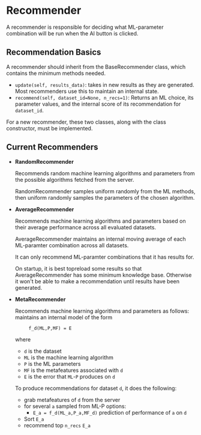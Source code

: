 # Recommender

A recommender is responsible for deciding what ML-parameter combination will be run when the AI button is clicked. 

## Recommendation Basics

A recommender should inherit from the BaseRecommender class, which contains the minimum methods needed. 

 - `update(self, results_data)`: takes in new results as they are generated. Most recommenders use this to maintain an internal state. 
 - `recommend(self, dataset_id=None, n_recs=1)`: Returns an ML choice, its parameter values, and the internal score of its recommendation for `dataset_id`.

For a new recommender, these two classes, along with the class constructor, must be implemented. 

## Current Recommenders

 - **RandomRecommender**

    Recommends random machine learning algorithms and parameters from the possible algorithms
    fetched from the server.
 
    RandomRecommender samples uniform randomly from the ML methods, then uniform randomly samples the parameters of the chosen algorithm.

 - **AverageRecommender**
    
    Recommends machine learning algorithms and parameters based on their average performance
    across all evaluated datasets.

    AverageRecommender maintains an internal moving average of each ML-paramter combination across all datasets. 

    It can only recommend ML-paramter combinations that it has results for. 

    On startup, it is best topreload some results so that AverageRecommender has some minimum knowledge base. Otherwise it won't be able to make a recommendation until results have been generated. 

 - **MetaRecommender**
    
    Recommends machine learning algorithms and parameters as follows:
    maintains an internal model of the form

            f_d(ML,P,MF) = E
    where

    - `d` is the dataset
    - `ML` is the machine learning algorithm
    - `P` is the ML parameters
    - `MF` is the metafeatures associated with `d`
    - `E` is the error that `ML`-`P` produces on `d`
        
    To produce recommendations for dataset `d`, it does the following:

    - grab metafeatures of `d` from the server
    - for several `a` sampled from ML-P options:
        - `E_a = f_d(ML_a,P_a,MF_d)` prediction of performance of `a` on `d`
    - Sort `E_a` 
    - recommend top `n_recs` `E_a` 
    




